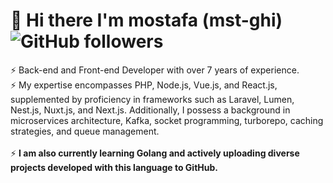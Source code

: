 # 👋 Hi there I'm mostafa (mst-ghi)  ![GitHub followers](https://img.shields.io/github/followers/mst-ghi)
⚡ Back-end and Front-end Developer with over 7 years of experience. </br>
⚡ My expertise encompasses PHP, Node.js, Vue.js, and React.js, supplemented by proficiency in frameworks such as Laravel, Lumen, Nest.js, Nuxt.js, and Next.js. Additionally, I possess a background in microservices architecture, Kafka, socket programming, turborepo, caching strategies, and queue management.
</br>
</br>
⚡ **I am also currently learning Golang and actively uploading diverse projects developed with this language to GitHub.**
